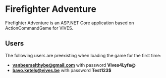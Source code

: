 # Firefighter Adventure

Firefighter Adventure is an ASP.NET Core application based on ActionCommandGame for VIVES.

## Users

The following users are preexisting when loading the game for the first time:
- **vanbeerselthybe@gmail.com** with password **Vives4Lyfe@**
- **bavo.ketels@vives.be** with password **Test123$**